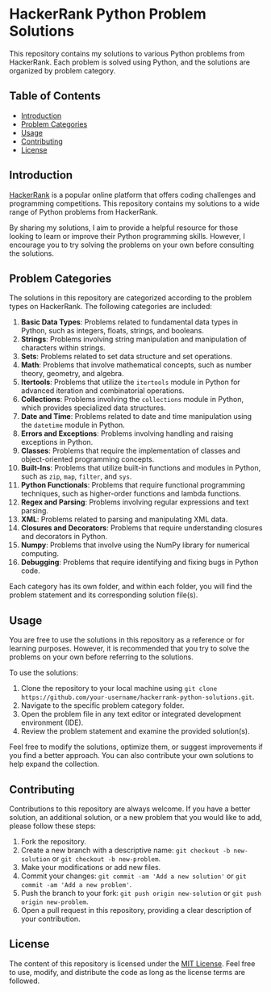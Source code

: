 # HackerRank Python Problem Solutions

This repository contains my solutions to various Python problems from HackerRank. Each problem is solved using Python, and the solutions are organized by problem category.

## Table of Contents

- [Introduction](#introduction)
- [Problem Categories](#problem-categories)
- [Usage](#usage)
- [Contributing](#contributing)
- [License](#license)

## Introduction

[HackerRank](https://www.hackerrank.com/) is a popular online platform that offers coding challenges and programming competitions. This repository contains my solutions to a wide range of Python problems from HackerRank.

By sharing my solutions, I aim to provide a helpful resource for those looking to learn or improve their Python programming skills. However, I encourage you to try solving the problems on your own before consulting the solutions.

## Problem Categories

The solutions in this repository are categorized according to the problem types on HackerRank. The following categories are included:

1. **Basic Data Types**: Problems related to fundamental data types in Python, such as integers, floats, strings, and booleans.
2. **Strings**: Problems involving string manipulation and manipulation of characters within strings.
3. **Sets**: Problems related to set data structure and set operations.
4. **Math**: Problems that involve mathematical concepts, such as number theory, geometry, and algebra.
5. **Itertools**: Problems that utilize the `itertools` module in Python for advanced iteration and combinatorial operations.
6. **Collections**: Problems involving the `collections` module in Python, which provides specialized data structures.
7. **Date and Time**: Problems related to date and time manipulation using the `datetime` module in Python.
8. **Errors and Exceptions**: Problems involving handling and raising exceptions in Python.
9. **Classes**: Problems that require the implementation of classes and object-oriented programming concepts.
10. **Built-Ins**: Problems that utilize built-in functions and modules in Python, such as `zip`, `map`, `filter`, and `sys`.
11. **Python Functionals**: Problems that require functional programming techniques, such as higher-order functions and lambda functions.
12. **Regex and Parsing**: Problems involving regular expressions and text parsing.
13. **XML**: Problems related to parsing and manipulating XML data.
14. **Closures and Decorators**: Problems that require understanding closures and decorators in Python.
15. **Numpy**: Problems that involve using the NumPy library for numerical computing.
16. **Debugging**: Problems that require identifying and fixing bugs in Python code.

Each category has its own folder, and within each folder, you will find the problem statement and its corresponding solution file(s).

## Usage

You are free to use the solutions in this repository as a reference or for learning purposes. However, it is recommended that you try to solve the problems on your own before referring to the solutions.

To use the solutions:

1. Clone the repository to your local machine using `git clone https://github.com/your-username/hackerrank-python-solutions.git`.
2. Navigate to the specific problem category folder.
3. Open the problem file in any text editor or integrated development environment (IDE).
4. Review the problem statement and examine the provided solution(s).

Feel free to modify the solutions, optimize them, or suggest improvements if you find a better approach. You can also contribute your own solutions to help expand the collection.

## Contributing

Contributions to this repository are always welcome. If you have a better solution, an additional solution, or a new problem that you would like to add, please follow these steps:

1. Fork the repository.
2. Create a new branch with a descriptive name: `git checkout -b new-solution` or `git checkout -b new-problem`.
3. Make your modifications or add new files.
4. Commit your changes: `git commit -am 'Add a new solution'` or `git commit -am 'Add a new problem'`.
5. Push the branch to your fork: `git push origin new-solution` or `git push origin new-problem`. 
6. Open a pull request in this repository, providing a clear description of your contribution.

## License

The content of this repository is licensed under the [MIT License](LICENSE). Feel free to use, modify, and distribute the code as long as the license terms are followed.
